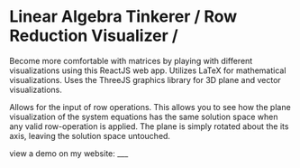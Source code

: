 # Linear Algebra Tinkerer / Row Reduction Visualizer / 
Become more comfortable with matrices by playing with different visualizations using this ReactJS web app. 
Utilizes LaTeX for mathematical visualizations. Uses the ThreeJS graphics library for 3D plane and vector visualizations.

Allows for the input of row operations. This allows you to see how the plane visualization of the system equations has the same solution space when any valid row-operation is applied. The plane is simply rotated about the its axis, leaving the solution space untouched.

view a demo on my website: ___
